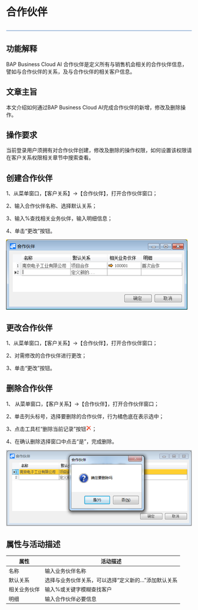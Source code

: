 # 合作伙伴

![img](图片/横线.png)

## 功能解释 

BAP Business Cloud AI 合作伙伴是定义所有与销售机会相关的合作伙伴信息，譬如与合作伙伴的关系，及与合作伙伴的相关客户信息。

## 文章主旨 

本文介绍如何通过BAP Business Cloud AI完成合作伙伴的新增，修改及删除操作。

## 操作要求 

当前登录用户须拥有对合作伙伴创建，修改及删除的操作权限，如何设置该权限请在客户关系权限相关章节中搜索查看。

## 创建合作伙伴

1、从菜单窗口，【客户关系】->【合作伙伴】，打开合作伙伴窗口；

2、输入合作伙伴名称、选择默认关系；

3、输入%查找相关业务伙伴，输入明细信息；

4、单击“更改”按钮。

![image-20191204161923339](图片/合作伙伴1.png)

## 更改合作伙伴

1、从菜单窗口，【客户关系】->【合作伙伴】，打开合作伙伴窗口；

2、对需修改的合作伙伴进行更改；

3、单击“更改”按钮。

## 删除合作伙伴

1、 从菜单窗口，【客户关系】->【合作伙伴】，打开合作伙伴窗口；

2、单击列头标号，选择要删除的合作伙伴，行为橘色底在表示选中；

3、点击工具栏“删除当前记录”按钮![img](图片/删除.png)；

4、在确认删除选择窗口中点击“是”，完成删除。

![image-20191204162102754](图片/合作伙伴2.png)

##  属性与活动描述

| 属性         | 活动描述                                            |
| ------------ | --------------------------------------------------- |
| 名称         | 输入业务伙伴名称                                    |
| 默认关系     | 选择与业务伙伴关系，可以选择“定义新的…”添加默认关系 |
| 相关业务伙伴 | 输入%或关键字模糊查找客户                           |
| 明细         | 输入合作伙伴必要信息                                |
